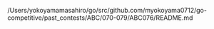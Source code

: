 /Users/yokoyamamasahiro/go/src/github.com/myokoyama0712/go-competitive/past_contests/ABC/070-079/ABC076/README.md